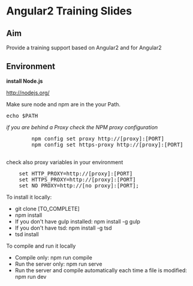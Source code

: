 <h1>Angular2 Training Slides</h1>

<h2> Aim </h2>
<p>
	Provide a training support based on Angular2 and for Angular2
</p>

<h2>Environment</h2>

<p><strong>install Node.js</strong></p>

<p><a href="http://nodejs.org/">http://nodejs.org/</a></p>

<p>Make sure node and npm are in the your Path.</p>

<div class="highlight highlight-source-shell"><pre><span class="pl-c1">echo</span> <span class="pl-smi">$PATH</span></pre></div>

<p><em>if you are behind a Proxy check the NPM proxy configuration</em></p>

<div class="highlight highlight-source-shell">
	<pre>
		npm config <span class="pl-c1">set</span> proxy http://[proxy]:[PORT]
		npm config <span class="pl-c1">set</span> https-proxy http://[proxy]:[PORT]
	</pre>
</div>

<p>check also proxy variables in your environment </p>

<div class="highlight highlight-source-shell">
<pre>
	<span class="pl-c1">set</span> HTTP_PROXY=http://[proxy]:[PORT]
	<span class="pl-c1">set</span> HTTPS_PROXY=http://[proxy]:[PORT]
	<span class="pl-c1">set</span> NO_PROXY=http://[no_proxy]:[PORT];
</pre>
</div>


<p>
	To install it locally:
</p>

<ul>
	<li>git clone [TO_COMPLETE]</li>
	<li>npm install</li>
	<li>If you don't have gulp installed: npm install -g gulp</li>
	<li>If you don't have tsd: npm install -g tsd</li>
	<li>tsd install</li>
</ul>

<p>
	To compile and run it locally
</p>

<ul>
	<li>Compile only: npm run compile</li>
	<li>Run the server only: npm run serve</li>
	<li>Run the server and compile automatically each time a file is modified: npm run dev </li>
</ul>




